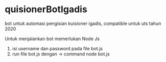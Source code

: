 # quisionerBotIgadis
bot untuk automasi pengisian kuisioner igadis, compatible untuk uts tahun 2020

Untuk menjalankan bot memerlukan Node Js
1. isi username dan password pada file bot.js
2. run file bot.js dengan -> command node bot.js
